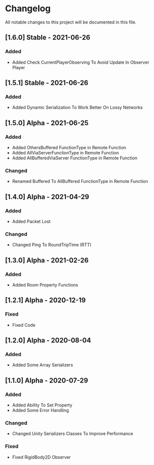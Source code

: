 # Changelog

All notable changes to this project will be documented in this file.


## [1.6.0] Stable - 2021-06-26

### Added

- Added Check CurrentPlayerObserving To Avoid Update In Observer Player


## [1.5.1] Stable - 2021-06-26

### Added

- Added Dynamic Serialization To Work Better On Lossy Networks


## [1.5.0] Alpha - 2021-06-25

### Added

- Added OthersBuffered FunctionType in Remote Function
- Added AllViaServerFunctionType in Remote Function
- Added AllBufferedViaServer FunctionType in Remote Function



### Changed

- Renamed Buffered To AllBuffered FunctionType in Remote Function




## [1.4.0] Alpha - 2021-04-29

### Added

- Added Packet Lost



### Changed

- Changed Ping To RoundTripTime (RTT)






## [1.3.0] Alpha - 2021-02-26

### Added

- Added Room Property Functions





## [1.2.1] Alpha - 2020-12-19

### Fixed

- Fixed Code




## [1.2.0] Alpha - 2020-08-04

### Added

- Added Some Array Serializers





## [1.1.0] Alpha - 2020-07-29

### Added

- Added Ability To Set Property
- Added Some Error Handling



### Changed

- Changed Unity Serializers Classes  To Improve Performance



### Fixed

- Fixed RigidBody2D Observer

  